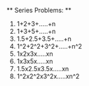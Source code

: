 ** Series Problems: **
1. 1+2+3+.....+n
2. 1+3+5+.....+n
3. 1.5+2.5+3.5+.....+n
4. 1^2+2^2+3^2+.....+n^2
5. 1x2x3x.....xn
6. 1x3x5x.....xn
7. 1.5x2.5x3.5x.....xn
8. 1^2x2^2x3^2x.....xn^2
